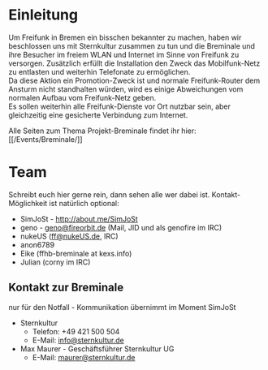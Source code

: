 # Einleitung
Um Freifunk in Bremen ein bisschen bekannter zu machen, haben wir beschlossen uns mit Sternkultur zusammen zu tun und die Breminale und ihre Besucher im freiem WLAN und Internet im Sinne von Freifunk zu versorgen. Zusätzlich erfüllt die Installation den Zweck das Mobilfunk-Netz zu entlasten und weiterhin Telefonate zu ermöglichen.  
Da diese Aktion ein Promotion-Zweck ist und normale Freifunk-Router dem Ansturm nicht standhalten würden, wird es einige Abweichungen vom normalen Aufbau vom Freifunk-Netz geben.  
Es sollen weiterhin alle Freifunk-Dienste vor Ort nutzbar sein, aber gleichzeitig eine gesicherte Verbindung zum Internet.

Alle Seiten zum Thema Projekt-Breminale findet ihr hier: [[/Events/Breminale/]]

# Team
Schreibt euch hier gerne rein, dann sehen alle wer dabei ist. Kontakt-Möglichkeit ist natürlich optional:
* SimJoSt - http://about.me/SimJoSt
* geno - geno@fireorbit.de (Mail, JID und als genofire im IRC)
* nukeUS (ff@nukeUS.de, IRC)
* anon6789
* Eike (ffhb-breminale at kexs.info)
* Julian (corny im IRC)

## Kontakt zur Breminale
nur für den Notfall - Kommunikation übernimmt im Moment SimJoSt
* Sternkultur
  * Telefon: +49 421 500 504
  * E-Mail: info@sternkultur.de
* Max Maurer - Geschäftsführer Sternkultur UG
  * E-Mail: maurer@sternkultur.de